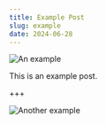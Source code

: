 ```yaml
---
title: Example Post
slug: example
date: 2024-06-28
---
```


![An example](/renders/build_test.png)

This is an example post.

+++

![Another example](/renders/build_testb.png)